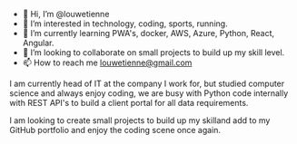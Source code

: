 - 👋 Hi, I’m @louwetienne
- 👀 I’m interested in technology, coding, sports, running.
- 🌱 I’m currently learning PWA's, docker, AWS, Azure, Python, React, Angular.
- 💞️ I’m looking to collaborate on small projects to build up my skill level.
- 📫 How to reach me louwetienne@gmail.com

I am currently head of IT at the company I work for, but studied computer science and always enjoy coding, we are busy with Python code internally with REST API's to build a client
portal for all data requirements.

I am looking to create small projects to build up my skilland add to my GitHub portfolio and enjoy the coding scene once again.
